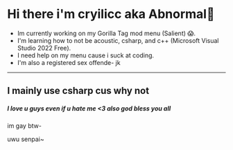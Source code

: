 # Hi there i'm cryilicc aka Abnormal👋

- Im currently working on my Gorilla Tag mod menu (Salient) 😱.
- I'm learning how to not be acoustic, csharp, and c++ (Microsoft Visual Studio 2022 Free).
- I need help on my menu cause i suck at coding.
- I'm also a registered sex offende-
 jk
-------------------------------------------------------------------------------------------------------------
## I mainly use csharp cus why not
##### I love u guys even if u hate me <3 also god bless you all
im gay btw-















































































uwu senpai~
